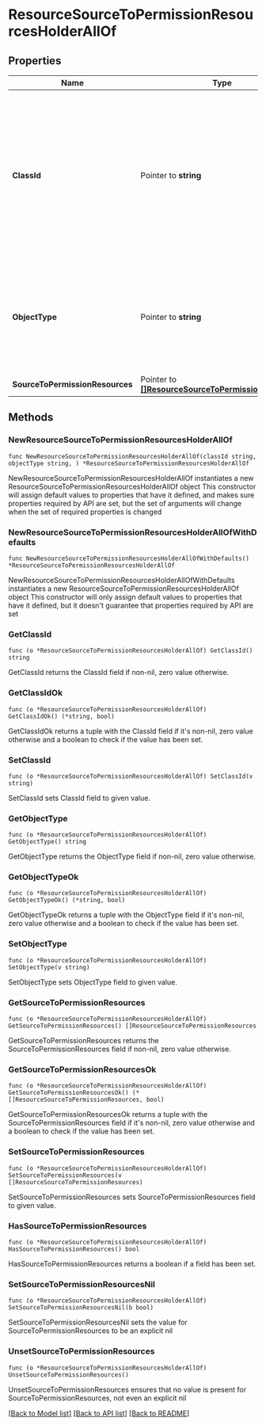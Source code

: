 # ResourceSourceToPermissionResourcesHolderAllOf

## Properties

Name | Type | Description | Notes
------------ | ------------- | ------------- | -------------
**ClassId** | Pointer to **string** | The fully-qualified name of the instantiated, concrete type. This property is used as a discriminator to identify the type of the payload when marshaling and unmarshaling data. | [default to "resource.SourceToPermissionResourcesHolder"]
**ObjectType** | Pointer to **string** | The fully-qualified name of the instantiated, concrete type. The value should be the same as the &#39;ClassId&#39; property. | [default to "resource.SourceToPermissionResourcesHolder"]
**SourceToPermissionResources** | Pointer to [**[]ResourceSourceToPermissionResources**](ResourceSourceToPermissionResources.md) |  | [optional] 

## Methods

### NewResourceSourceToPermissionResourcesHolderAllOf

`func NewResourceSourceToPermissionResourcesHolderAllOf(classId string, objectType string, ) *ResourceSourceToPermissionResourcesHolderAllOf`

NewResourceSourceToPermissionResourcesHolderAllOf instantiates a new ResourceSourceToPermissionResourcesHolderAllOf object
This constructor will assign default values to properties that have it defined,
and makes sure properties required by API are set, but the set of arguments
will change when the set of required properties is changed

### NewResourceSourceToPermissionResourcesHolderAllOfWithDefaults

`func NewResourceSourceToPermissionResourcesHolderAllOfWithDefaults() *ResourceSourceToPermissionResourcesHolderAllOf`

NewResourceSourceToPermissionResourcesHolderAllOfWithDefaults instantiates a new ResourceSourceToPermissionResourcesHolderAllOf object
This constructor will only assign default values to properties that have it defined,
but it doesn't guarantee that properties required by API are set

### GetClassId

`func (o *ResourceSourceToPermissionResourcesHolderAllOf) GetClassId() string`

GetClassId returns the ClassId field if non-nil, zero value otherwise.

### GetClassIdOk

`func (o *ResourceSourceToPermissionResourcesHolderAllOf) GetClassIdOk() (*string, bool)`

GetClassIdOk returns a tuple with the ClassId field if it's non-nil, zero value otherwise
and a boolean to check if the value has been set.

### SetClassId

`func (o *ResourceSourceToPermissionResourcesHolderAllOf) SetClassId(v string)`

SetClassId sets ClassId field to given value.


### GetObjectType

`func (o *ResourceSourceToPermissionResourcesHolderAllOf) GetObjectType() string`

GetObjectType returns the ObjectType field if non-nil, zero value otherwise.

### GetObjectTypeOk

`func (o *ResourceSourceToPermissionResourcesHolderAllOf) GetObjectTypeOk() (*string, bool)`

GetObjectTypeOk returns a tuple with the ObjectType field if it's non-nil, zero value otherwise
and a boolean to check if the value has been set.

### SetObjectType

`func (o *ResourceSourceToPermissionResourcesHolderAllOf) SetObjectType(v string)`

SetObjectType sets ObjectType field to given value.


### GetSourceToPermissionResources

`func (o *ResourceSourceToPermissionResourcesHolderAllOf) GetSourceToPermissionResources() []ResourceSourceToPermissionResources`

GetSourceToPermissionResources returns the SourceToPermissionResources field if non-nil, zero value otherwise.

### GetSourceToPermissionResourcesOk

`func (o *ResourceSourceToPermissionResourcesHolderAllOf) GetSourceToPermissionResourcesOk() (*[]ResourceSourceToPermissionResources, bool)`

GetSourceToPermissionResourcesOk returns a tuple with the SourceToPermissionResources field if it's non-nil, zero value otherwise
and a boolean to check if the value has been set.

### SetSourceToPermissionResources

`func (o *ResourceSourceToPermissionResourcesHolderAllOf) SetSourceToPermissionResources(v []ResourceSourceToPermissionResources)`

SetSourceToPermissionResources sets SourceToPermissionResources field to given value.

### HasSourceToPermissionResources

`func (o *ResourceSourceToPermissionResourcesHolderAllOf) HasSourceToPermissionResources() bool`

HasSourceToPermissionResources returns a boolean if a field has been set.

### SetSourceToPermissionResourcesNil

`func (o *ResourceSourceToPermissionResourcesHolderAllOf) SetSourceToPermissionResourcesNil(b bool)`

 SetSourceToPermissionResourcesNil sets the value for SourceToPermissionResources to be an explicit nil

### UnsetSourceToPermissionResources
`func (o *ResourceSourceToPermissionResourcesHolderAllOf) UnsetSourceToPermissionResources()`

UnsetSourceToPermissionResources ensures that no value is present for SourceToPermissionResources, not even an explicit nil

[[Back to Model list]](../README.md#documentation-for-models) [[Back to API list]](../README.md#documentation-for-api-endpoints) [[Back to README]](../README.md)


